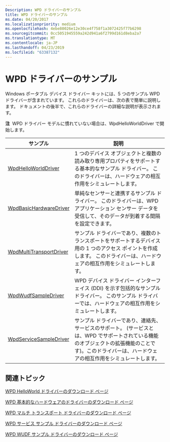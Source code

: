 ```yaml
---
Description: WPD ドライバーのサンプル
title: WPD ドライバーのサンプル
ms.date: 04/20/2017
ms.localizationpriority: medium
ms.openlocfilehash: 4ebe80026e12e30ce4f758f1a3072425f77b6298
ms.sourcegitcommit: 0cc5051945559a242d941a6f2799d161d8eba2a7
ms.translationtype: MT
ms.contentlocale: ja-JP
ms.lasthandoff: 04/23/2019
ms.locfileid: "63387132"
---
```

# <a name="the-wpd-driver-samples"></a>WPD ドライバーのサンプル


Windows ポータブル デバイス ドライバー キットには、5 つのサンプル WPD ドライバーが含まれています。 これらのドライバーは、次の表で簡単に説明します。 ドキュメントの後半で、これらのドライバーの詳細な説明が表示されます。

**注**  WPD ドライバー モデルに慣れていない場合は、WpdHelloWorldDriver で開始します。

 

| サンプル                                                            | 説明                                                                                                                                                                                    |
|-------------------------------------------------------------------|------------------------------------------------------------------------------------------------------------------------------------------------------------------------------------------------|
| [WpdHelloWorldDriver](the-sample-driver-architecture.md)         | 1 つのデバイス オブジェクトと複数の読み取り専用プロパティをサポートする基本的なサンプル ドライバー。 このドライバーは、ハードウェアの相互作用をシミュレートします。                                                      |
| [WpdBasicHardwareDriver](the-wpdbasichardwaredriver-sample.md)   | 単純なセンサーと連携するサンプル ドライバー。 このドライバーは、WPD アプリケーション センサー データを受信して、そのデータが到着する間隔を設定できます。                             |
| [WpdMultiTransportDriver](the-wpdmultitransportdriver-sample.md) | サンプル ドライバーであり、複数のトランスポートをサポートするデバイス用の 1 つのアクセス ポイントを作成します。 このドライバーは、ハードウェアの相互作用をシミュレートします。                              |
| [WpdWudfSampleDriver](the-wpdwudfsampledriver-sample.md)         | WPD デバイス ドライバー インターフェイス (DDI) を示す包括的なサンプル ドライバー。 このサンプル ドライバーでは、ハードウェアの相互作用をシミュレートします。                                                      |
| [WpdServiceSampleDriver](the-wpdservicesampledriver-sample.md)   | サンプル ドライバーであり、連絡先、サービスのサポート。 (サービスとは、WPD でサポートされている機能のオブジェクトの拡張機能のことです)。このドライバーは、ハードウェアの相互作用をシミュレートします。 |

 

## <a name="span-idrelatedtopicsspanrelated-topics"></a><span id="related_topics"></span>関連トピック


[WPD HelloWorld ドライバーのダウンロード ページ](https://go.microsoft.com/fwlink/p/?linkid=257508)

[WPD 基本的なハードウェアのドライバーのダウンロード ページ](https://go.microsoft.com/fwlink/p/?linkid=256221)

[WPD マルチ トランスポート ドライバーのダウンロード ページ](https://go.microsoft.com/fwlink/p/?linkid=256222)

[WPD サービス サンプル ドライバーのダウンロード ページ](https://go.microsoft.com/fwlink/p/?linkid=256223)

[WPD WUDF サンプル ドライバーのダウンロード ページ](https://go.microsoft.com/fwlink/p/?linkid=256224)

 

 





